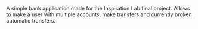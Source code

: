 A simple bank application made for the Inspiration Lab final project. Allows to make a user with multiple accounts, make transfers and currently broken automatic transfers.
